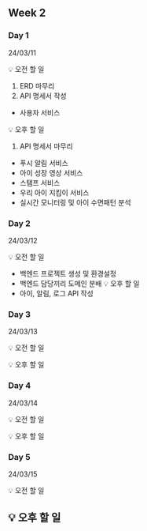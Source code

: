 ## Week 2


### Day 1 
24/03/11

💡 오전 할 일
 1. ERD 마무리
 2. API 명세서 작성
  - 사용자 서비스

💡 오후 할 일
 1. API 명세서 마무리
  - 푸시 알림 서비스
  - 아이 성장 영상 서비스
  - 스탬프 서비스
  - 우리 아이 지킴이 서비스
  - 실시간 모니터링 및 아이 수면패턴 분석

### Day 2
24/03/12

💡 오전 할 일
 - 백엔드 프로젝트 생성 및 환경설정
 - 백엔드 담당끼리 도메인 분배
💡 오후 할 일
 - 아이, 알림, 로그 API 작성


### Day 3
24/03/13

💡 오전 할 일

💡 오후 할 일


### Day 4
24/03/14

💡 오전 할 일

💡 오후 할 일


### Day 5
24/03/15

💡 오전 할 일

💡 오후 할 일
---
